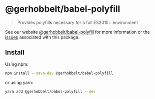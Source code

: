 # @gerhobbelt/babel-polyfill

> Provides polyfills necessary for a full ES2015+ environment

See our website [@gerhobbelt/babel-polyfill](https://babeljs.io/docs/en/next/babel-polyfill.html) for more information or the [issues](https://github.com/babel/babel/issues?utf8=%E2%9C%93&q=is%3Aissue+label%3A%22pkg%3A%20polyfill%22+is%3Aopen) associated with this package.

## Install

Using npm:

```sh
npm install --save-dev @gerhobbelt/babel-polyfill
```

or using yarn:

```sh
yarn add @gerhobbelt/babel-polyfill --dev
```
